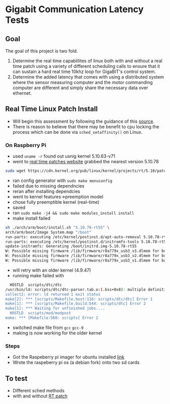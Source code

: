 # Gigabit Communication Latency Tests

## Goal

The goal of this project is two fold.

1. Determine the real time capablilites of linux both with and without a real time patch using a variety of different scheduling calls to ensure that it can sustain a hard real time 10khz loop for GigaBIT's control system.
2. Determine the added latency that comes with using a distributed system where the sensor measuring computer and the motor commanding computer are different and simply share the necessary data over ethernet.

## Real Time Linux Patch Install

- Will begin this assessment by following the guidance of this [source](https://medium.com/@patdhlk/realtime-linux-e97628b51d5d).
- There is reason to believe that there may be benefit to cpu locking the process which can be done via `sched_setaffinity()` on Linux.

### On Raspberry Pi

- used `uname -r` found out usnig kernel 5.10.63-v71
- went to [real time patches website](https://cdn.kernel.org/pub/linux/kernel/projects/rt/) grabbed the nearest version 5.10.78

```bash
sudo wget https://cdn.kernel.org/pub/linux/kernel/projects/rt/5.10/patch-5.10.78-rt55.patch.xz
```

- ran config generator with `sudo make menuconfig`
- failed due to missing dependncies
- reran after installing dependcies
- went to kernel features->preemption model
- chose fully preemptible kernel (real-time)
- saved
- ran `sudo make -j4 && sudo make modules_install install `
- make install failed

```bash
sh ./arch/arm/boot/install.sh "5.10.78-rt55" \
arch/arm/boot/Image System.map "/boot"
run-parts: executing /etc/kernel/postinst.d/apt-auto-removal 5.10.78-rt55 /boot/vmlinuz-5.10.78-rt55
run-parts: executing /etc/kernel/postinst.d/initramfs-tools 5.10.78-rt55 /boot/vmlinuz-5.10.78-rt55
update-initramfs: Generating /boot/initrd.img-5.10.78-rt55
W: Possible missing firmware /lib/firmware/r8a779x_usb3_v3.dlmem for built-in driver xhci_plat_hcd
W: Possible missing firmware /lib/firmware/r8a779x_usb3_v2.dlmem for built-in driver xhci_plat_hcd
W: Possible missing firmware /lib/firmware/r8a779x_usb3_v1.dlmem for built-in driver xhci_plat_hcd
```

- will retry with an older kernel (4.9.47)
- running make failed with

```bash
  HOSTLD  scripts/dtc/dtc
/usr/bin/ld: scripts/dtc/dtc-parser.tab.o:(.bss+0x8): multiple definition of `yylloc'; scripts/dtc/dtc-lexer.lex.o:(.bss+0x1c): first defined here
collect2: error: ld returned 1 exit status
make[2]: *** [scripts/Makefile.host:116: scripts/dtc/dtc] Error 1
make[1]: *** [scripts/Makefile.build:544: scripts/dtc] Error 2
make[1]: *** Waiting for unfinished jobs....
  HOSTLD  scripts/mod/modpost
make: *** [Makefile:560: scripts] Error 2
```

- switched make file from `gcc` `gcc-9`
- making is now working for the older kernel

### Steps

- Got the Raspeberry pi imager for ubuntu installed [link](https://projects.raspberrypi.org/en/projects/raspberry-pi-setting-up/2)
- Wrote the raspeberry pi os (a debian fork) onto two sd cards

## To test

- Different sched methods
- with and without [RT patch](https://mirrors.edge.kernel.org/pub/linux/kernel/projects/rt/4.4/)
